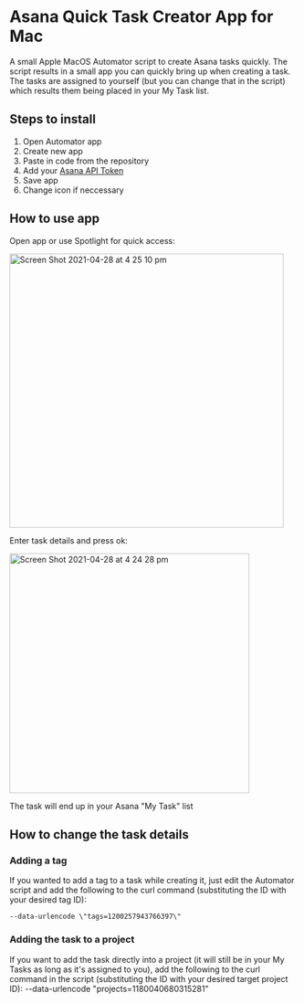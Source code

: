 # Asana Quick Task Creator App for Mac

A small Apple MacOS Automator script to create Asana tasks quickly. The script results in a small app you can quickly bring up when creating a task. The tasks are assigned to yourself (but you can change that in the script) which results them being placed in your My Task list.


## Steps to install

1. Open Automator app
2. Create new app
3. Paste in code from the repository
4. Add your [Asana API Token](https://www.youtube.com/watch?v=AubkOn_-VBE)
5. Save app
6. Change icon if neccessary


## How to use app
Open app or use Spotlight for quick access:

<img width="480" alt="Screen Shot 2021-04-28 at 4 25 10 pm" src="https://user-images.githubusercontent.com/1035157/116356359-8358b680-a83e-11eb-97a4-7fbaeba0f777.png">


Enter task details and press ok:

<img width="420" alt="Screen Shot 2021-04-28 at 4 24 28 pm" src="https://user-images.githubusercontent.com/1035157/116356377-894e9780-a83e-11eb-92ec-c3ce89651a55.png">

The task will end up in your Asana "My Task" list


## How to change the task details

### Adding a tag
If you wanted to add a tag to a task while creating it, just edit the Automator script and add the following to the curl command (substituting the ID with your desired tag ID):
```
--data-urlencode \"tags=1200257943766397\" 
```

### Adding the task to a project
If you want to add the task directly into a project (it will still be in your My Tasks as long as it's assigned to you), add the following to the curl command in the script (substituting the ID with your desired target project ID):
--data-urlencode \"projects=1180040680315281\"
